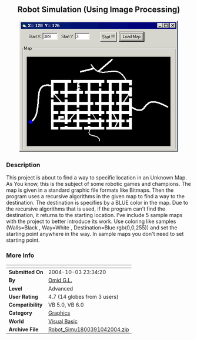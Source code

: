 ﻿<div align="center">

## Robot Simulation \(Using Image Processing\)

<img src="PIC2004104242594530.gif">
</div>

### Description

This project is about to find a way to specific location in an Unknown Map. As You know, this is the subject of some robotic games and champions. The map is given in a standard graphic file formats like Bitmaps. Then the program uses a recursive algorithms in the given map to find a way to the destination. The destination is specifies by a BLUE color in the map. Due to the recursive algorithms that is used, if the program can't find the destination, it returns to the starting location. I've include 5 sample maps with the project to better introduce its work. Use coloring like samples (Walls=Black , Way=White , Destination=Blue rgb(0,0,255)) and set the starting point anywhere in the way. In sample maps you don't need to set starting point.
 
### More Info
 


<span>             |<span>
---                |---
**Submitted On**   |2004-10-03 23:34:20
**By**             |[Omid G\.L\.](https://github.com/Planet-Source-Code/PSCIndex/blob/master/ByAuthor/omid-g-l.md)
**Level**          |Advanced
**User Rating**    |4.7 (14 globes from 3 users)
**Compatibility**  |VB 5\.0, VB 6\.0
**Category**       |[Graphics](https://github.com/Planet-Source-Code/PSCIndex/blob/master/ByCategory/graphics__1-46.md)
**World**          |[Visual Basic](https://github.com/Planet-Source-Code/PSCIndex/blob/master/ByWorld/visual-basic.md)
**Archive File**   |[Robot\_Simu1800391042004\.zip](https://github.com/Planet-Source-Code/omid-g-l-robot-simulation-using-image-processing__1-56498/archive/master.zip)








